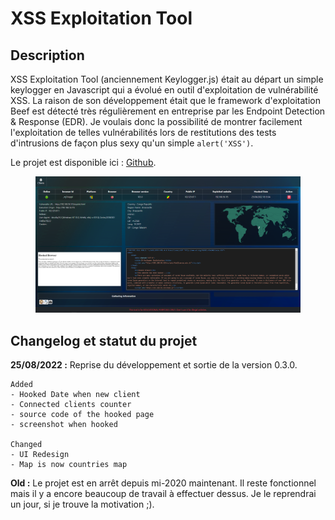 # XSS Exploitation Tool

## Description

XSS Exploitation Tool (anciennement Keylogger.js) était au départ un simple keylogger en Javascript qui a évolué en outil d'exploitation de vulnérabilité XSS. La raison de son développement était que le framework d'exploitation Beef est détecté très régulièrement en entreprise par les Endpoint Detection & Response (EDR). Je voulais donc la possibilité de montrer facilement l'exploitation de telles vulnérabilités lors de restitutions des tests d'intrusions de façon plus sexy qu'un simple `alert('XSS')`.

Le projet est disponible ici : [Github](https://github.com/Sharpforce/keylogger.js).

<figure><img src="../.gitbook/assets/image (17) (2).png" alt=""><figcaption></figcaption></figure>

## Changelog et statut du projet

**25/08/2022 :** Reprise du développement et sortie de la version 0.3.0.

```markup
Added
- Hooked Date when new client
- Connected clients counter
- source code of the hooked page
- screenshot when hooked

Changed
- UI Redesign
- Map is now countries map
```

**Old :** Le projet est en arrêt depuis mi-2020 maintenant. Il reste fonctionnel mais il y a encore beaucoup de travail à effectuer dessus. Je le reprendrai un jour, si je trouve la motivation ;).
